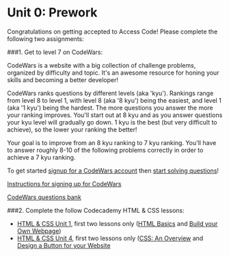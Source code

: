 # Unit 0: Prework

Congratulations on getting accepted to Access Code! Please complete the following two assignments:

###1. Get to level 7 on CodeWars:

CodeWars is a website with a big collection of challenge problems, organized by difficulty and topic. It's an awesome resource for honing your skills and becoming a better developer!

CodeWars ranks questions by different levels (aka 'kyu'). Rankings range from level 8 to level 1, with level 8 (aka '8 kyu') being the easiest, and level 1 (aka '1 kyu') being the hardest. The more questions you answer the more your ranking improves. You'll start out at 8 kyu and as you answer questions your kyu level will gradually go down. 1 kyu is the best (but very difficult to achieve), so the lower your ranking the better! 

Your goal is to improve from an 8 kyu ranking to 7 kyu ranking. You'll have to answer roughly 8-10 of the following problems correctly in order to achieve a 7 kyu ranking.

To get started [signup for a CodeWars account](https://github.com/nmadd/AC3.3/blob/master/lessons/prework/codewars-signup.md) then [start solving questions](https://github.com/nmadd/AC3.3/blob/master/lessons/prework/codewars-question-bank.md)!

[Instructions for signing up for CodeWars](https://github.com/nmadd/AC3.3/blob/master/lessons/prework/codewars-signup.md)

[CodeWars questions bank](https://github.com/nmadd/AC3.3/blob/master/lessons/prework/codewars-question-bank.md)

###2. Complete the follow Codecademy HTML & CSS lessons:
- [HTML & CSS Unit 1](https://www.codecademy.com/learn/web), first two lessons only ([HTML Basics](https://www.codecademy.com/courses/web-beginner-en-HZA3b/0/1?curriculum_id=50579fb998b470000202dc8b) and [Build your Own Webpage](https://www.codecademy.com/courses/web-beginner-en-LceTK/0/1?curriculum_id=50579fb998b470000202dc8b))
- [HTML & CSS Unit 4](https://www.codecademy.com/learn/web), first two lessons only ([CSS: An Overview](https://www.codecademy.com/courses/web-beginner-en-TlhFi/0/1?curriculum_id=50579fb998b470000202dc8b) and [Design a Button for your Website](https://www.codecademy.com/courses/web-beginner-en-UuBLw/0/1?curriculum_id=50579fb998b470000202dc8b)
